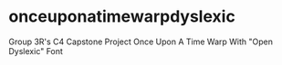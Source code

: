 # onceuponatimewarpdyslexic
Group 3R's C4 Capstone Project
Once Upon A Time Warp
With "Open Dyslexic" Font

